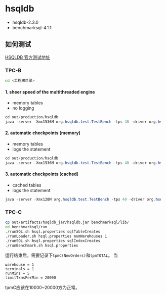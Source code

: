 # hsqldb

- hsqldb-2.3.0
- benchmarksql-4.1.1

## 如何测试

[HSQLDB 官方测试地址](http://hsqldb.org/web/hsqlPerformanceTests.html)

### TPC-B

```sh
cd <工程根目录>
```

#### 1. sheer speed of the multithreaded engine

- memory tables
- no logging

```java
cd out/production/hsqldb
java -server -Xmx1536M org.hsqldb.test.TestBench -tps 40 -driver org.hsqldb.jdbcDriver -url jdbc:hsqldb:mem:test;hsqldb.tx=mvcc -user sa -init -clients 4 -tpc 8000
```

#### 2. automatic checkpoints (memory)

- memory tables
- logs the statement

```java
cd out/production/hsqldb
java -server -Xmx1536M org.hsqldb.test.TestBench -tps 40 -driver org.hsqldb.jdbcDriver -url jdbc:hsqldb:file:test;hsqldb.log_size=200;hsqldb.tx=mvcc -user sa -init -clients 4 -tpc 8000
```

#### 3. automatic checkpoints (cached)

- cached tables
- logs the statement

```java
java -server -Xmx128M org.hsqldb.test.TestBench -tps 40 -driver org.hsqldb.jdbcDriver -url jdbc:hsqldb:file:test;hsqldb.default_table_type=cached;hsqldb.log_size=200;hsqldb.tx=mvcc -user sa -init -clients 4 -tpc 8000
```

### TPC-C
```sh
cp out/artifacts/hsqldb_jar/hsqldb.jar benchmarksql/lib/
cd benchmarksql/run
./runSQL.sh hsql.properties sqlTableCreates
./runLoader.sh hsql.properties numWarehouses 1
./runSQL.sh hsql.properties sqlIndexCreates
./runBenchmark.sh hsql.properties
```

运行结束后，需要记录下`tpmC(NewOrders)`和`tpmTOTAL`。
当
```
warehouse = 1
terminals = 1
runMins = 5
limitTxnsPerMin = 20000
```
tpmC应该在10000~20000方为正常。
